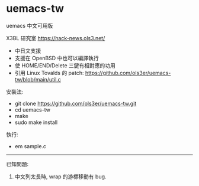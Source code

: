 # uemacs-tw

uemacs 中文可用版

X3BL 研究室 https://hack-news.ols3.net/

+ 中日文支援
+ 支援在 OpenBSD 中也可以編譯執行
+ 使 HOME/END/Delete 三鍵有相對應的功用
+ 引用 Linux Tovalds 的 patch: https://github.com/ols3er/uemacs-tw/blob/main/util.c

安裝法:
- git clone https://github.com/ols3er/uemacs-tw.git
- cd uemacs-tw
- make
- sudo make install

執行:
- em sample.c 

------
已知問題:
1. 中文列太長時, wrap 的游標移動有 bug.
